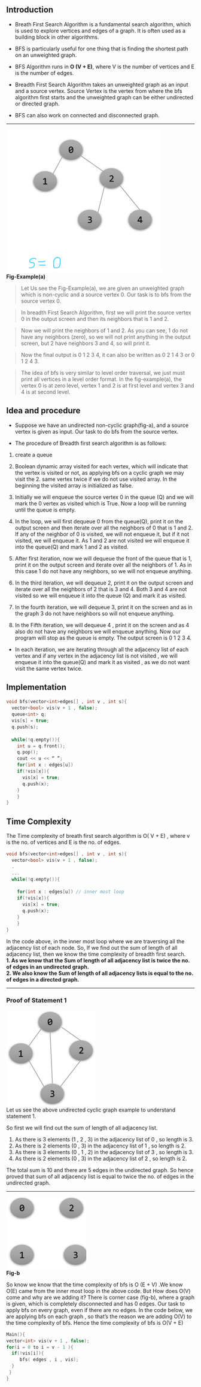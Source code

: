 


## Introduction 

* Breath First Search Algorithm is a fundamental search algorithm, which is used to explore vertices and edges of a graph. It is often used as a building block in other algorithms.

* BFS is particularly useful for one thing that is finding the shortest path on an unweighted graph. <br>

* BFS Algorithm runs in **O (V + E)**, where V is the number of vertices and E is the number of edges.<br>

* Breadth First Search Algorithm takes an unweighted graph as an input and a source vertex. Source Vertex is the vertex from where the bfs algorithm first starts and the unweighted graph can be either undirected or directed graph.<br>

* BFS can also work on connected and disconnected graph.<br>
 
 - - - -

![](images/1.png)<br>
**Fig-Example(a)**
<br>
> Let Us see the Fig-Example(a), we are given an unweighted graph which is non-cyclic and a source vertex 0. Our task is to bfs from the source vertex 0.<br>

> In breadth First Search Algorithm, first we will print the source vertex 0 in the output screen and then its neighbors that is 1 and 2. 

> Now we will print the neighbors of 1 and 2. As you can see, 1 do not have any neighbors (zero), so we will not print anything in the output screen, but 2 have neighbors 3 and 4, so will print it.

>  Now the final output is 0 1 2 3 4, it can also be written as 0 2 1 4 3 or 0 1 2 4 3. <br>

> The idea of bfs is very similar to level order traversal, we just must print all vertices in a level order format. In the fig-example(a), the vertex 0 is at zero level, vertex 1 and 2 is at first level and vertex 3 and 4 is at second level.


## Idea and procedure
* Suppose we have an undirected non-cyclic graph(fig-a), and a source vertex is given as input. Our task to do bfs from the source vertex. 

* The procedure of Breadth first search algorithm is as follows: 

1. create a queue 
2.  Boolean dynamic array visited for each vertex, which will indicate that the vertex is visited or not, as applying bfs on a cyclic graph we may visit the    2. same vertex    twice if we do not use visited array. In the beginning the visited array is initialized as false.

3. Initially we will enqueue the source vertex 0 in the queue (Q) and we will mark the 0 vertex as visited which is True. Now a loop will be running until the queue is empty. 

4. In the loop, we will first dequeue 0 from the queue(Q), print it on the output screen and then iterate over all the neighbors of 0 that is 1 and 2. If any of the neighbor of 0 is visited, we will not enqueue it, but if it not visited, we will enqueue it. As 1 and 2 are not visited we will enqueue it into the queue(Q) and mark 1 and 2 as visited.

5. After first iteration, now we will dequeue the front of the queue that is 1, print it on the output screen and iterate over all the neighbors of 1. As in this case 1 do not have any neighbors, so we will not enqueue anything. 

6. In the third iteration, we will dequeue 2, print it on the output screen and iterate over all the neighbors of 2 that is 3 and 4. Both 3 and 4 are not visited so we will enqueue it into the queue (Q) and mark it as visited. 

7. In the fourth iteration, we will dequeue 3, print it on the screen and as in the graph 3 do not have neighbors so will not enqueue anything.

8.  In the Fifth iteration, we will dequeue 4 , print it on the screen and as 4 also do not have any neighbors we will enqueue anything. Now our program will stop as the queue is empty. The output screen is 0 1 2 3 4.

* In each iteration, we are iterating through all the adjacency list of each vertex and if any vertex in the adjacency list is not visited , we will enqueue it into the queue(Q) and mark it as visited , as we do not want visit the same vertex twice.


## Implementation
```C++
void bfs(vector<int>edges[] , int v , int s){
  vector<bool> vis(v + 1 , false);
  queue<int> q;
  vis[s] = true;
  q.push(s);

  while(!q.empty()){
    int u = q.front();
    q.pop();
    cout << u << “ ”;	
    for(int x : edges[u])
	if(!vis[x]){
	  vis[x] = true;
	  q.push(x);
	}
    }
}
```		
	
## Time Complexity

The Time complexity of breath first search algorithm is O( V + E) , where v is the no. of vertices and E is the no. of edges. 
```C++
void bfs(vector<int>edges[] , int v , int s){
  vector<bool> vis(v + 1 , false);
  .
  ...
  while(!q.empty()){
   
    for(int x : edges[u]) // inner most loop
	if(!vis[x]){
	  vis[x] = true;
	  q.push(x);
	}
    }
}
```	


In the code above, in the inner most loop where we are traversing all the adjacency list of each node. So, If we find out the sum of length of all adjacency list, then we know the time complexity of breadth first search.<br>
**1. As we know that the Sum of length of all adjacency list is twice the no. of edges in an undirected graph.**<br>
**2. We also know the Sum of length of all adjacency lists is equal to the no. of edges in a directed graph.**

------
### Proof of Statement 1
![](images/3.png)<br>
Let us see the above undirected cyclic graph example to understand statement 1.


So first we will find out the sum of length of all adjacency list.
1. As there is 3 elements (1  , 2 , 3) in the adjacency list of 0 , so length is 3.
2. As there is 2 elements (0 , 3) in the adjacency list of 1 , so length is 2.
3. As there is 3 elements (0 , 1 , 2) in the adjacency list of 3 , so length is 3.
4. As there is 2 elements (0 , 3) in the adjacency list of 2 , so length is 2.<br>

The total sum is 10 and there are 5 edges in the undirected graph. So hence proved that sum of all adjacency list is equal to twice the no. of edges in the undirected graph.

------
![](images/4.png)<br>
**Fig-b** <br>

So know we know that the time complexity of bfs is O (E + V) .We know O(E) came from the inner most loop in the above code. But How does O(V) come and why are we adding it?
There is corner case (fig-b), where a graph is given, which is completely disconnected and has 0 edges. Our task to apply bfs on every graph, even if there are no edges. In the code below, we are applying bfs on each graph , so that’s the reason we are adding O(V) to the time complexity of bfs.
Hence the time complexity of bfs is O(V + E)

```C++
Main(){
vector<int> vis(v + 1 , false);
for(i = 0 to i = v - 1 ){
  if(!vis[i]){
     bfs( edges , i , vis);
  }
 }
}
		
```





